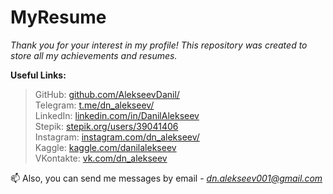 # MyResume
_Thank you for your interest in my profile! This repository was created to store all my achievements and resumes._

**Useful Links:**
> GitHub: [github.com/AlekseevDanil/](https://github.com/AlekseevDanil/) \
> Telegram: [t.me/dn_alekseev/](https://t.me/dn_alekseev/) \
> LinkedIn: [linkedin.com/in/DanilAlekseev](https://linkedin.com/in/DanilAlekseev) \
> Stepik: [stepik.org/users/39041406](https://stepik.org/users/39041406) \
> Instagram: [instagram.com/dn_alekseev/](https://instagram.com/dn_alekseev/) \
> Kaggle: [kaggle.com/danilalekseev](https://kaggle.com/danilalekseev) \
> VKontakte: [vk.com/dn_alekseev](https://vk.com/dn_alekseev) 

📫 Also, you can send me messages by email - *dn.alekseev001@gmail.com*

